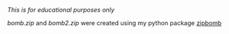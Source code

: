 _*This is for educational purposes only*_

_bomb.zip_ and _bomb2.zip_ were created using my python package [zipbomb](https://github.com/donno2048/zipbomb)
